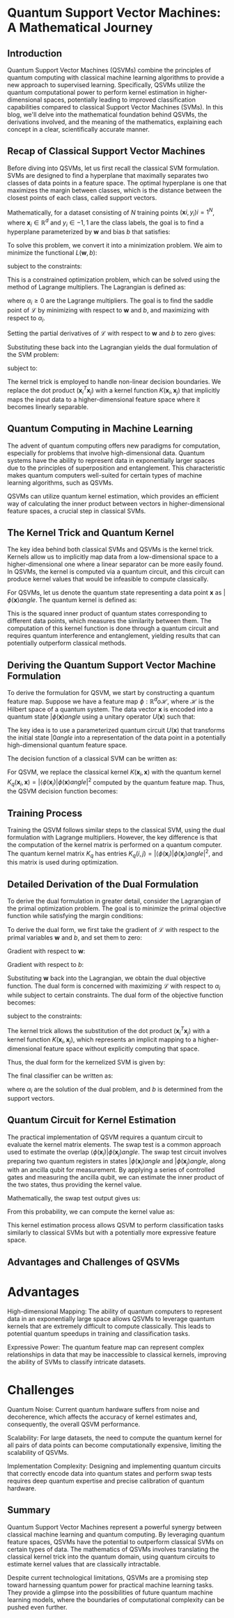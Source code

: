 # Quantum Support Vector Machines: A Mathematical Journey

## Introduction

Quantum Support Vector Machines (QSVMs) combine the principles of quantum computing with classical machine learning algorithms to provide a new approach to supervised learning. Specifically, QSVMs utilize the quantum computational power to perform kernel estimation in higher-dimensional spaces, potentially leading to improved classification capabilities compared to classical Support Vector Machines (SVMs). In this blog, we'll delve into the mathematical foundation behind QSVMs, the derivations involved, and the meaning of the mathematics, explaining each concept in a clear, scientifically accurate manner.

## Recap of Classical Support Vector Machines

Before diving into QSVMs, let us first recall the classical SVM formulation. SVMs are designed to find a hyperplane that maximally separates two classes of data points in a feature space. The optimal hyperplane is one that maximizes the margin between classes, which is the distance between the closest points of each class, called support vectors.

Mathematically, for a dataset consisting of $N$ training points ${(\mathbf{x}i, y_i)}{i=1}^N$, where $\mathbf{x}_i \in \mathbb{R}^d$ and $y_i \in {-1, 1}$ are the class labels, the goal is to find a hyperplane parameterized by $\mathbf{w}$ and bias $b$ that satisfies:

To solve this problem, we convert it into a minimization problem. We aim to minimize the functional $L(\mathbf{w}, b)$:

subject to the constraints:

This is a constrained optimization problem, which can be solved using the method of Lagrange multipliers. The Lagrangian is defined as:

where $\alpha_i \geq 0$ are the Lagrange multipliers. The goal is to find the saddle point of $\mathcal{L}$ by minimizing with respect to $\mathbf{w}$ and $b$, and maximizing with respect to $\alpha_i$.

Setting the partial derivatives of $\mathcal{L}$ with respect to $\mathbf{w}$ and $b$ to zero gives:

Substituting these back into the Lagrangian yields the dual formulation of the SVM problem:

subject to:

The kernel trick is employed to handle non-linear decision boundaries. We replace the dot product $(\mathbf{x}_i^T \mathbf{x}_j)$ with a kernel function $K(\mathbf{x}_i, \mathbf{x}_j)$ that implicitly maps the input data to a higher-dimensional feature space where it becomes linearly separable.

## Quantum Computing in Machine Learning

The advent of quantum computing offers new paradigms for computation, especially for problems that involve high-dimensional data. Quantum systems have the ability to represent data in exponentially larger spaces due to the principles of superposition and entanglement. This characteristic makes quantum computers well-suited for certain types of machine learning algorithms, such as QSVMs.

QSVMs can utilize quantum kernel estimation, which provides an efficient way of calculating the inner product between vectors in higher-dimensional feature spaces, a crucial step in classical SVMs.

## The Kernel Trick and Quantum Kernel

The key idea behind both classical SVMs and QSVMs is the kernel trick. Kernels allow us to implicitly map data from a low-dimensional space to a higher-dimensional one where a linear separator can be more easily found. In QSVMs, the kernel is computed via a quantum circuit, and this circuit can produce kernel values that would be infeasible to compute classically.

For QSVMs, let us denote the quantum state representing a data point $\mathbf{x}$ as $|\phi(\mathbf{x})
angle$. The quantum kernel is defined as:

This is the squared inner product of quantum states corresponding to different data points, which measures the similarity between them. The computation of this kernel function is done through a quantum circuit and requires quantum interference and entanglement, yielding results that can potentially outperform classical methods.

## Deriving the Quantum Support Vector Machine Formulation

To derive the formulation for QSVM, we start by constructing a quantum feature map. Suppose we have a feature map $\phi: \mathbb{R}^d 	o \mathcal{H}$, where $\mathcal{H}$ is the Hilbert space of a quantum system. The data vector $\mathbf{x}$ is encoded into a quantum state $|\phi(\mathbf{x})
angle$ using a unitary operator $U(\mathbf{x})$ such that:

The key idea is to use a parameterized quantum circuit $U(\mathbf{x})$ that transforms the initial state $|0
angle$ into a representation of the data point in a potentially high-dimensional quantum feature space.

The decision function of a classical SVM can be written as:

For QSVM, we replace the classical kernel $K(\mathbf{x}_i, \mathbf{x})$ with the quantum kernel $K_q(\mathbf{x}_i, \mathbf{x}) = |\langle \phi(\mathbf{x}_i)|\phi(\mathbf{x})
angle|^2$ computed by the quantum feature map. Thus, the QSVM decision function becomes:

## Training Process

Training the QSVM follows similar steps to the classical SVM, using the dual formulation with Lagrange multipliers. However, the key difference is that the computation of the kernel matrix is performed on a quantum computer. The quantum kernel matrix $K_q$ has entries $K_q(i, j) = |\langle \phi(\mathbf{x}_i) | \phi(\mathbf{x}_j)
angle|^2$, and this matrix is used during optimization.

## Detailed Derivation of the Dual Formulation

To derive the dual formulation in greater detail, consider the Lagrangian of the primal optimization problem. The goal is to minimize the primal objective function while satisfying the margin conditions:

To derive the dual form, we first take the gradient of $\mathcal{L}$ with respect to the primal variables $\mathbf{w}$ and $b$, and set them to zero:

Gradient with respect to $\mathbf{w}$:

Gradient with respect to $b$:

Substituting $\mathbf{w}$ back into the Lagrangian, we obtain the dual objective function. The dual form is concerned with maximizing $\mathcal{L}$ with respect to $\alpha_i$ while subject to certain constraints. The dual form of the objective function becomes:

subject to the constraints:

The kernel trick allows the substitution of the dot product $(\mathbf{x}_i^T \mathbf{x}_j)$ with a kernel function $K(\mathbf{x}_i, \mathbf{x}_j)$, which represents an implicit mapping to a higher-dimensional feature space without explicitly computing that space.

Thus, the dual form for the kernelized SVM is given by:

The final classifier can be written as:

where $\alpha_i$ are the solution of the dual problem, and $b$ is determined from the support vectors.

## Quantum Circuit for Kernel Estimation

The practical implementation of QSVM requires a quantum circuit to evaluate the kernel matrix elements. The swap test is a common approach used to estimate the overlap $\langle \phi(\mathbf{x}_i)|\phi(\mathbf{x}_j)
angle$. The swap test circuit involves preparing two quantum registers in states $|\phi(\mathbf{x}_i)
angle$ and $|\phi(\mathbf{x}_j)
angle$, along with an ancilla qubit for measurement. By applying a series of controlled gates and measuring the ancilla qubit, we can estimate the inner product of the two states, thus providing the kernel value.

Mathematically, the swap test output gives us:

From this probability, we can compute the kernel value as:

This kernel estimation process allows QSVM to perform classification tasks similarly to classical SVMs but with a potentially more expressive feature space.

## Advantages and Challenges of QSVMs

# Advantages

High-dimensional Mapping: The ability of quantum computers to represent data in an exponentially large space allows QSVMs to leverage quantum kernels that are extremely difficult to compute classically. This leads to potential quantum speedups in training and classification tasks.

Expressive Power: The quantum feature map can represent complex relationships in data that may be inaccessible to classical kernels, improving the ability of SVMs to classify intricate datasets.

# Challenges

Quantum Noise: Current quantum hardware suffers from noise and decoherence, which affects the accuracy of kernel estimates and, consequently, the overall QSVM performance.

Scalability: For large datasets, the need to compute the quantum kernel for all pairs of data points can become computationally expensive, limiting the scalability of QSVMs.

Implementation Complexity: Designing and implementing quantum circuits that correctly encode data into quantum states and perform swap tests requires deep quantum expertise and precise calibration of quantum hardware.

## Summary

Quantum Support Vector Machines represent a powerful synergy between classical machine learning and quantum computing. By leveraging quantum feature spaces, QSVMs have the potential to outperform classical SVMs on certain types of data. The mathematics of QSVMs involves translating the classical kernel trick into the quantum domain, using quantum circuits to estimate kernel values that are classically intractable.

Despite current technological limitations, QSVMs are a promising step toward harnessing quantum power for practical machine learning tasks. They provide a glimpse into the possibilities of future quantum machine learning models, where the boundaries of computational complexity can be pushed even further.

